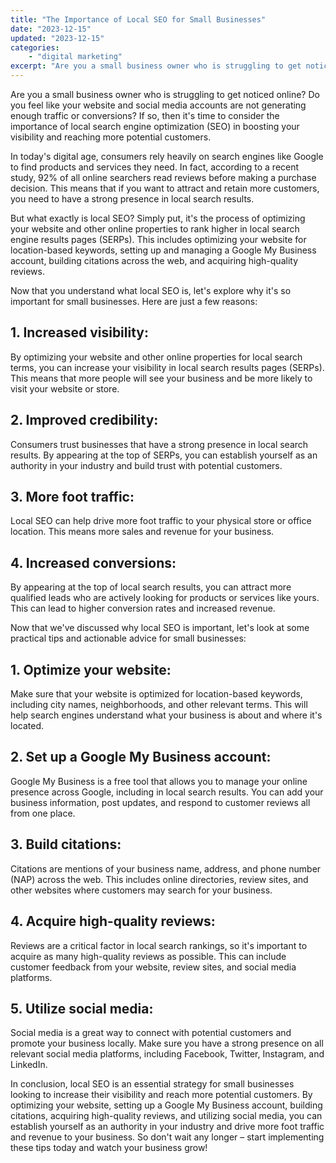 ```yaml
---
title: "The Importance of Local SEO for Small Businesses"
date: "2023-12-15"
updated: "2023-12-15"
categories: 
    - "digital marketing"
excerpt: "Are you a small business owner who is struggling to get noticed online? Do you feel like your website and social media accounts are not generating enough traffic or conversions? If so, then it's time to consider the importance of local search engine optimization (SEO) in boosting your visibility and reaching more potential customers."
--- 
```

Are you a small business owner who is struggling to get noticed online? Do you feel like your website and social media accounts are not generating enough traffic or conversions? If so, then it's time to consider the importance of local search engine optimization (SEO) in boosting your visibility and reaching more potential customers.

In today's digital age, consumers rely heavily on search engines like Google to find products and services they need. In fact, according to a recent study, 92% of all online searchers read reviews before making a purchase decision. This means that if you want to attract and retain more customers, you need to have a strong presence in local search results.

But what exactly is local SEO? Simply put, it's the process of optimizing your website and other online properties to rank higher in local search engine results pages (SERPs). This includes optimizing your website for location-based keywords, setting up and managing a Google My Business account, building citations across the web, and acquiring high-quality reviews.

Now that you understand what local SEO is, let's explore why it's so important for small businesses. Here are just a few reasons:

## 1. Increased visibility: 
By optimizing your website and other online properties for local search terms, you can increase your visibility in local search results pages (SERPs). This means that more people will see your business and be more likely to visit your website or store.

## 2. Improved credibility: 
Consumers trust businesses that have a strong presence in local search results. By appearing at the top of SERPs, you can establish yourself as an authority in your industry and build trust with potential customers.

## 3. More foot traffic: 
Local SEO can help drive more foot traffic to your physical store or office location. This means more sales and revenue for your business.

## 4. Increased conversions: 
By appearing at the top of local search results, you can attract more qualified leads who are actively looking for products or services like yours. This can lead to higher conversion rates and increased revenue.

Now that we've discussed why local SEO is important, let's look at some practical tips and actionable advice for small businesses:

## 1. Optimize your website: 
Make sure that your website is optimized for location-based keywords, including city names, neighborhoods, and other relevant terms. This will help search engines understand what your business is about and where it's located.

## 2. Set up a Google My Business account: 
Google My Business is a free tool that allows you to manage your online presence across Google, including in local search results. You can add your business information, post updates, and respond to customer reviews all from one place.

## 3. Build citations: 
Citations are mentions of your business name, address, and phone number (NAP) across the web. This includes online directories, review sites, and other websites where customers may search for your business.

## 4. Acquire high-quality reviews: 
Reviews are a critical factor in local search rankings, so it's important to acquire as many high-quality reviews as possible. This can include customer feedback from your website, review sites, and social media platforms.

## 5. Utilize social media: 
Social media is a great way to connect with potential customers and promote your business locally. Make sure you have a strong presence on all relevant social media platforms, including Facebook, Twitter, Instagram, and LinkedIn.

In conclusion, local SEO is an essential strategy for small businesses looking to increase their visibility and reach more potential customers. By optimizing your website, setting up a Google My Business account, building citations, acquiring high-quality reviews, and utilizing social media, you can establish yourself as an authority in your industry and drive more foot traffic and revenue to your business. So don't wait any longer – start implementing these tips today and watch your business grow!